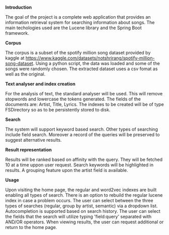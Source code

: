 **Introduction**

The goal of the project is a complete web application that provides an information retrieval system for searching information about songs.
The main techologies used are the Lucene library and the Spring Boot framework.


**Corpus**

The corpus is a subset of the spotify million song dataset provided by kaggle at https://www.kaggle.com/datasets/notshrirang/spotify-million-song-dataset.
Using a python script, the data was loaded and some of the songs were randomly chosen.
The extracted dataset uses a csv fomat as well as the original.


**Text analyser and index creation**

For the analysis of text, the standard analyser will be used. This will remove stopwords and lowercase the tokens generated.
The fields of the documents are: Artist, Title, Lyrics.
The indexes to be created will be of type FSDirectory so as to be persistently stored to disk.


**Search**

The system will support keyword based search.
Other types of searching include field search.
Moreover a record of the queries will be preserved to suggest alternative results.


**Result representation**

Results will be ranked based on affinity with the query.
They will be fetched 10 at a time uppon user request.
Search keywords will be highlighted in results.
A grouping feature upon the artist field is available. 


**Usage**

Upon visiting the home page, the regular and word2vec indexes are built enabling all types of search.
There is an option to rebuild the regular lucene index in case a problem occurs.
The user can select between the three types of searches (regular, group by artist, semantic) via a dropdown list.
Autocompletion is supported based on search history.
The user can select the fields that the search will utilize typing 'field:query' separated with AND/OR operators.
When viewing results, the user can request additional or return to the home page.
